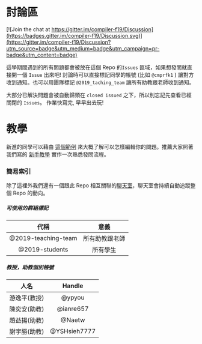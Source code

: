 # 討論區

[![Join the chat at https://gitter.im/compiler-f19/Discussion](https://badges.gitter.im/compiler-f19/Discussion.svg)](https://gitter.im/compiler-f19/Discussion?utm_source=badge&utm_medium=badge&utm_campaign=pr-badge&utm_content=badge)

這學期間遇到的所有問題都會被放在這個 Repo 的`Issues` 區域，如果想發問就直接開一個 `Issue` 出來吧!
討論時可以直接標記同學的帳號 (比如 `@cmprfk1` ) 讓對方收到通知。也可以用團隊標記 `@2019_taching_team` 讓所有助教跟老師收到通知。

大部分已解決問題會被自動歸類在 `closed issued` 之下，所以別忘記先查看已經關閉的 `Issues`。
作業快寫完, 早早出去玩!

# 教學

新進的同學可以藉由 [這個範例](https://github.com/compiler-f19/Discussion/issues/2) 來大概了解可以怎樣編輯你的問題。推薦大家照著我們寫的 [新手教學](https://github.com/compiler-f19/Discussion/issues/3) 實作一次熟悉發問流程。

### 簡易索引

除了這裡外我們還有一個跟此 Repo 相互關聯的[聊天室](https://gitter.im/compiler-f19/Discussion)，聊天室會持續自動追蹤整個 Repo 的動向。

##### 可使用的群組標記

|代稱|意義|
|:-:|:-:|
|@2019-teaching-team|所有助教跟老師|
|@2019-students|所有學生|


##### 教授，助教個別帳號

|人名|Handle|
|:-:|:-:|
|游逸平(教授)|@ypyou|
|陳奕安(助教)|@ianre657|
|趙益揚(助教)|@Naetw|
|謝宇勝(助教)|@YSHsieh7777|
